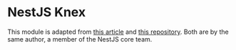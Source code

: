 # NestJS Knex

This module is adapted from [this article][1] and [this repository][2]. Both are by the same author, a member of the NestJS core team.

[1]: https://dev.to/nestjs/build-a-nestjs-module-for-knex-js-or-other-resource-based-libraries-in-5-minutes-12an
[2]: https://github.com/nestjsplus/knex/tree/master

